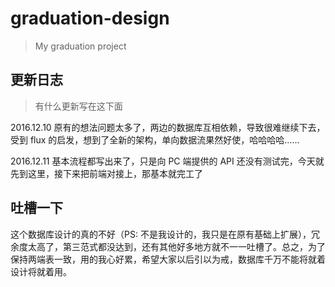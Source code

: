 # graduation-design

> My graduation project

## 更新日志

> 有什么更新写在这下面

2016.12.10 原有的想法问题太多了，两边的数据库互相依赖，导致很难继续下去，受到 flux 的启发，想到了全新的架构，单向数据流果然好使，哈哈哈哈……

2016.12.11 基本流程都写出来了，只是向 PC 端提供的 API 还没有测试完，今天就先到这里，接下来把前端对接上，那基本就完工了

## 吐槽一下

这个数据库设计的真的不好（PS: 不是我设计的，我只是在原有基础上扩展），冗余度太高了，第三范式都没达到，还有其他好多地方就不一一吐槽了。总之，为了保持两端表一致，用的我心好累，希望大家以后引以为戒，数据库千万不能将就着设计将就着用。